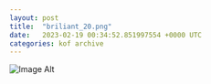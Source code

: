 ```yaml
---
layout:	post
title:	"briliant_20.png"
date:	2023-02-19 00:34:52.851997554 +0000 UTC
categories:	kof archive
---
```


![Image Alt](https://k0f.github.io/assets/briliant_20.png)